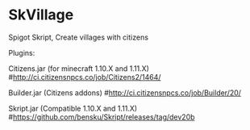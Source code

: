 # SkVillage
Spigot Skript, Create villages with citizens


Plugins:

Citizens.jar (for minecraft 1.10.X and 1.11.X) #http://ci.citizensnpcs.co/job/Citizens2/1464/

Builder.jar (Citizens addons)                  #http://ci.citizensnpcs.co/job/Builder/20/

Skript.jar (Compatible 1.10.X and 1.11.X)      #https://github.com/bensku/Skript/releases/tag/dev20b
